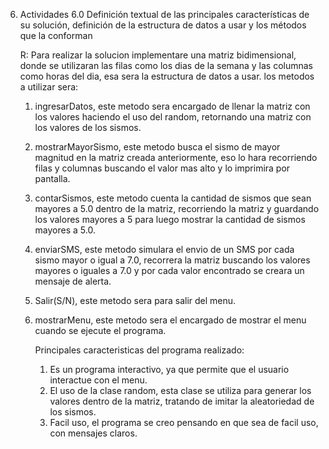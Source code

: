 6. Actividades
6.0 Definición textual de las principales características de su solución, definición de la estructura de datos a usar y los métodos que la conforman
   
    R: Para realizar la solucion implementare una matriz bidimensional, donde se utilizaran las filas como los dias de la semana y las columnas como horas del dia, esa sera la estructura de datos a usar.
   los metodos a utilizar sera:
   1. ingresarDatos, este metodo sera encargado de llenar la matriz con los valores haciendo el uso del random, retornando una matriz con los valores de los sismos.
   2. mostrarMayorSismo, este metodo busca el sismo de mayor magnitud en la matriz creada anteriormente, eso lo hara recorriendo filas y columnas buscando el valor mas alto y lo imprimira por pantalla.
   3. contarSismos, este metodo cuenta la cantidad de sismos que sean mayores a 5.0 dentro de la matriz, recorriendo la matriz y guardando los valores mayores a 5 para luego mostrar la cantidad de sismos mayores a 5.0.
   4. enviarSMS, este metodo simulara el envio de un SMS por cada sismo mayor o igual a 7.0, recorrera la matriz buscando los valores mayores o iguales a 7.0 y por cada valor encontrado se creara un mensaje de alerta.
   5. Salir(S/N), este metodo sera para salir del menu.
   6. mostrarMenu, este metodo sera el encargado de mostrar el menu cuando se ejecute el programa.
      
      Principales caracteristicas del programa realizado:
      1.  Es un programa interactivo, ya que permite que el usuario interactue con el menu.
      2.  El uso de la clase random, esta clase se utiliza para generar los valores dentro de la matriz, tratando de imitar la aleatoriedad de los sismos.
      3.  Facil uso, el programa se creo pensando en que sea de facil uso, con mensajes claros.
